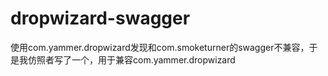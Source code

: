 # dropwizard-swagger
使用com.yammer.dropwizard发现和com.smoketurner的swagger不兼容，于是我仿照者写了一个，用于兼容com.yammer.dropwizard
